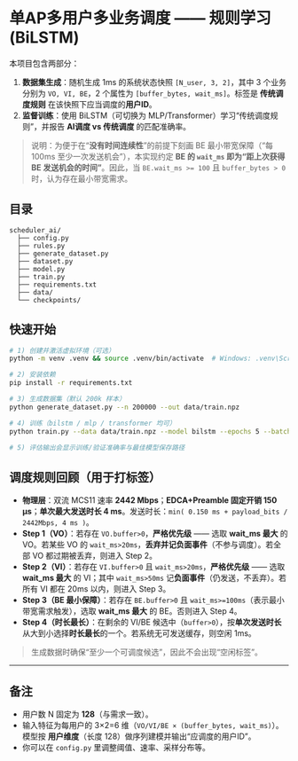 
# 单AP多用户多业务调度 —— 规则学习 (BiLSTM)
本项目包含两部分：
1) **数据集生成**：随机生成 1ms 的系统状态快照 `[N_user, 3, 2]`，其中 3 个业务分别为 `VO, VI, BE`，2 个属性为 `[buffer_bytes, wait_ms]`。标签是 **传统调度规则** 在该快照下应当调度的**用户ID**。
2) **监督训练**：使用 BiLSTM（可切换为 MLP/Transformer）学习“传统调度规则”，并报告 **AI调度 vs 传统调度** 的匹配准确率。

> 说明：为便于在“**没有时间连续性**”的前提下刻画 BE 最小带宽保障（“每 100ms 至少一次发送机会”），本实现约定 **BE 的 `wait_ms` 即为“距上次获得 BE 发送机会的时间”**。因此，当 `BE.wait_ms >= 100` 且 `buffer_bytes > 0` 时，认为存在最小带宽需求。

## 目录
```
scheduler_ai/
  ├── config.py
  ├── rules.py
  ├── generate_dataset.py
  ├── dataset.py
  ├── model.py
  ├── train.py
  ├── requirements.txt
  ├── data/
  └── checkpoints/
```

## 快速开始
```bash
# 1) 创建并激活虚拟环境（可选）
python -m venv .venv && source .venv/bin/activate  # Windows: .venv\Scripts\activate

# 2) 安装依赖
pip install -r requirements.txt

# 3) 生成数据集（默认 200k 样本）
python generate_dataset.py --n 200000 --out data/train.npz

# 4) 训练（bilstm / mlp / transformer 均可）
python train.py --data data/train.npz --model bilstm --epochs 5 --batch-size 256

# 5) 评估输出会显示训练/验证准确率与最佳模型保存路径
```

## 调度规则回顾（用于打标签）
- **物理层**：双流 MCS11 速率 **2442 Mbps**；**EDCA+Preamble 固定开销 150 µs**；**单次最大发送时长 4 ms**。发送时长：`min( 0.150 ms + payload_bits / 2442Mbps, 4 ms )`。
- **Step 1（VO）**：若存在 `VO.buffer>0`，**严格优先级** —— 选取 **wait_ms 最大** 的 VO。若某些 VO 的 `wait_ms>20ms`，**丢弃并记负面事件**（不参与调度）。若全部 VO 都过期被丢弃，则进入 Step 2。
- **Step 2（VI）**：若存在 `VI.buffer>0` 且 `wait_ms>20ms`，**严格优先级** —— 选取 **wait_ms 最大** 的 VI；其中 `wait_ms>50ms` 记**负面事件**（仍发送，不丢弃）。若所有 VI 都在 20ms 以内，则进入 Step 3。
- **Step 3（BE 最小保障）**：若存在 `BE.buffer>0` 且 `wait_ms>=100ms`（表示最小带宽需求触发），选取 **wait_ms 最大** 的 BE。否则进入 Step 4。
- **Step 4（时长最长）**：在剩余的 VI/BE 候选中（`buffer>0`），按**单次发送时长**从大到小选择**时长最长**的一个。若系统无可发送缓存，则空闲 1ms。

> 生成数据时确保“至少一个可调度候选”，因此不会出现“空闲标签”。

---

## 备注
- 用户数 N 固定为 **128**（与需求一致）。
- 输入特征为每用户的 3×2=6 维（`VO/VI/BE × (buffer_bytes, wait_ms)`）。模型按 **用户维度**（长度 128）做序列建模并输出“应调度的用户ID”。
- 你可以在 `config.py` 里调整阈值、速率、采样分布等。
